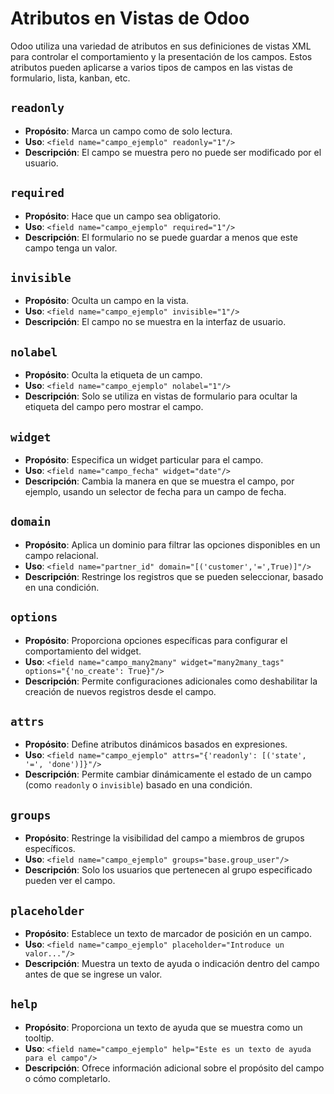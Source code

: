 # Atributos en Vistas de Odoo

Odoo utiliza una variedad de atributos en sus definiciones de vistas XML para controlar el comportamiento y la presentación de los campos. Estos atributos pueden aplicarse a varios tipos de campos en las vistas de formulario, lista, kanban, etc.

## `readonly`

- **Propósito**: Marca un campo como de solo lectura.
- **Uso**: `<field name="campo_ejemplo" readonly="1"/>`
- **Descripción**: El campo se muestra pero no puede ser modificado por el usuario.

## `required`

- **Propósito**: Hace que un campo sea obligatorio.
- **Uso**: `<field name="campo_ejemplo" required="1"/>`
- **Descripción**: El formulario no se puede guardar a menos que este campo tenga un valor.

## `invisible`

- **Propósito**: Oculta un campo en la vista.
- **Uso**: `<field name="campo_ejemplo" invisible="1"/>`
- **Descripción**: El campo no se muestra en la interfaz de usuario.

## `nolabel`

- **Propósito**: Oculta la etiqueta de un campo.
- **Uso**: `<field name="campo_ejemplo" nolabel="1"/>`
- **Descripción**: Solo se utiliza en vistas de formulario para ocultar la etiqueta del campo pero mostrar el campo.

## `widget`

- **Propósito**: Especifica un widget particular para el campo.
- **Uso**: `<field name="campo_fecha" widget="date"/>`
- **Descripción**: Cambia la manera en que se muestra el campo, por ejemplo, usando un selector de fecha para un campo de fecha.

## `domain`

- **Propósito**: Aplica un dominio para filtrar las opciones disponibles en un campo relacional.
- **Uso**: `<field name="partner_id" domain="[('customer','=',True)]"/>`
- **Descripción**: Restringe los registros que se pueden seleccionar, basado en una condición.

## `options`

- **Propósito**: Proporciona opciones específicas para configurar el comportamiento del widget.
- **Uso**: `<field name="campo_many2many" widget="many2many_tags" options="{'no_create': True}"/>`
- **Descripción**: Permite configuraciones adicionales como deshabilitar la creación de nuevos registros desde el campo.

## `attrs`

- **Propósito**: Define atributos dinámicos basados en expresiones.
- **Uso**: `<field name="campo_ejemplo" attrs="{'readonly': [('state', '=', 'done')]}"/>`
- **Descripción**: Permite cambiar dinámicamente el estado de un campo (como `readonly` o `invisible`) basado en una condición.

## `groups`

- **Propósito**: Restringe la visibilidad del campo a miembros de grupos específicos.
- **Uso**: `<field name="campo_ejemplo" groups="base.group_user"/>`
- **Descripción**: Solo los usuarios que pertenecen al grupo especificado pueden ver el campo.

## `placeholder`

- **Propósito**: Establece un texto de marcador de posición en un campo.
- **Uso**: `<field name="campo_ejemplo" placeholder="Introduce un valor..."/>`
- **Descripción**: Muestra un texto de ayuda o indicación dentro del campo antes de que se ingrese un valor.

## `help`

- **Propósito**: Proporciona un texto de ayuda que se muestra como un tooltip.
- **Uso**: `<field name="campo_ejemplo" help="Este es un texto de ayuda para el campo"/>`
- **Descripción**: Ofrece información adicional sobre el propósito del campo o cómo completarlo.
